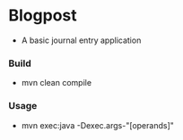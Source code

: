 # Blogpost
- A basic journal entry application

### Build
- mvn clean compile

### Usage
- mvn exec:java -Dexec.args-"[operands]"